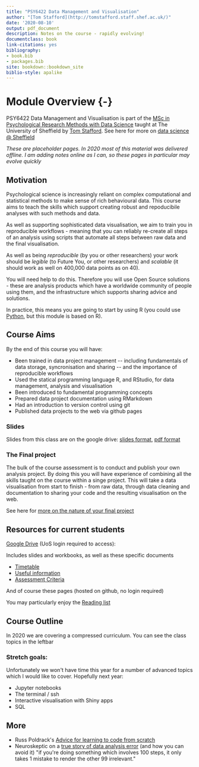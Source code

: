 ```yaml
--- 
title: "PSY6422 Data Management and Visualisation"
author: "[Tom Stafford](http://tomstafford.staff.shef.ac.uk/)"
date: '2020-08-10'
output: pdf_document
description: Notes on the course - rapidly evolving!
documentclass: book
link-citations: yes
bibliography:
- book.bib
- packages.bib
site: bookdown::bookdown_site
biblio-style: apalike
---
```






# Module Overview {-}

PSY6422 Data Management and Visualisation is part of the [MSc in Psychological Research Methods with Data Science](https://www.sheffield.ac.uk/psychology/prospectivepg/masters/data-science) taught at The University of Sheffield by [Tom Stafford](http://tomstafford.staff.shef.ac.uk/). See here for more on [data science @ Sheffield](notes.html#data-science-sheffield)

<div class="info">
<p><em>These are placeholder pages. In 2020 most of this material was delivered offline. I am adding notes online as I can, so these pages in particular may evolve quickly</em></p>
</div>
  
## Motivation

Psychological science is increasingly reliant on complex computational and statistical methods to make sense of rich behavioural data. This course aims to teach the skills which support creating robust and repoducibile analyses with such methods and data.

As well as supporting sophisticated data visualisation, we aim to train you in reproducible workflows - meaning that you can reliably re-create all steps of an analysis using scripts that automate all steps between raw data and the final visualisation.

As well as being *reproducible* (by you or other researchers) your work should be *legible* (to Future You, or other researchers) and *scalable* (it should work as well on 400,000 data points as on 40).

You will need help to do this. Therefore you will use Open Source solutions - these are analysis products which have a worldwide community of people using them, and the infrastructure which supports sharing advice and solutions. 

In practice, this means you are going to start by using R (you could use [Python](https://tomstafford.github.io/psy6422/appendices.html#python), but this module is based on R).

## Course Aims

By the end of this course you will have:

  * Been trained in data project management -- including fundamentals of data storage, syncronisation and sharing -- and the importance of reproducible workflows
  * Used the statical programming language R, and RStudio, for data management, analysis and visualisation
  * Been introduced to fundamental programming concepts
  * Prepared data project documentation using RMarkdown
  * Had an introduction to version control using git 
  * Published data projects to the web via github pages
  
### Slides

Slides from this class are on the google drive: [slides format](https://docs.google.com/presentation/d/1-P8bGNuoqMFd6PVytXNSJCQOGAMtkgo0azEifFVCA1g/edit?usp=drivesdk), [pdf format](https://drive.google.com/file/d/1BPsMeVEhrqFQ1haGvN7ONMnu4InnDVsP/view?usp=drivesdk)  
  
### The Final project 

The bulk of the course assessment is to conduct and publish your own analysis project. By doing this you will have experience of combining all the skills taught on the course within a singe project. This will take a data visualisation from start to finish - from raw data, through data cleaning and documentation to sharing your code and the resulting visualisation on the web.

See here for [more on the nature of your final project](final-project.html)


## Resources for current students

[Google Drive](https://drive.google.com/drive/folders/1tuaTS6RPYOXh-XByRffFS1FDzbvvFs_w) (UoS login required to access):

Includes slides and workbooks, as well as these specific documents

* [Timetable](https://docs.google.com/spreadsheets/d/1fyvjYhai6nIaOUymkUrlGIXL89cG76lI8bLXirPbaOw/edit?usp=drivesdk)
* [Useful information](https://docs.google.com/document/d/1kEDLaELoFyRBCsQLkZZP1PNbNaw2uUM6AAQhd42ExwQ/edit?usp=drivesdk)
* [Assessment Criteria](https://docs.google.com/spreadsheets/d/1DS91tnTtC8qPQHchAbzkOK57vvsSLIQc9FN3nPp9bQY/edit?usp=drivesdk)

And of course these pages (hosted on github, no login required)

You may particularly enjoy the [Reading list](extra-reading.html)

## Course Outline

In 2020 we are covering a compressed curriculum. You can see the class topics in the leftbar

### Stretch goals:

Unfortunately we won't have time this year for a number of advanced topics which I would like to cover. Hopefully next year:

* Jupyter notebooks
* The terminal / ssh
* Interactive visualisation with Shiny apps
* SQL


## More

* Russ Poldrack's [Advice for learning to code from scratch ](http://www.russpoldrack.org/2016/05/advice-for-learning-to-code-from-scratch.html)
* Neuroskeptic on a [true story of data analysis error](http://neuroskeptic.blogspot.com/2011/04/tufnel-effect.html) (and how you can avoid it) "if you're doing something which involves 100 steps, it only takes 1 mistake to render the other 99 irrelevant."


